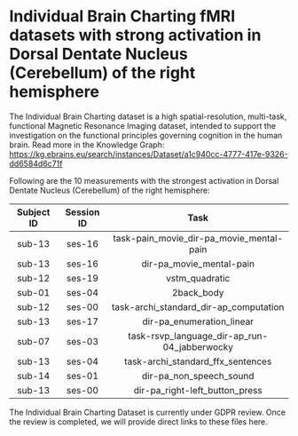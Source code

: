 # Individual Brain Charting fMRI datasets with strong activation in Dorsal Dentate Nucleus (Cerebellum) of the right hemisphere

The Individual Brain Charting dataset is a high spatial-resolution, multi-task, functional Magnetic Resonance Imaging dataset, intended to support the investigation on the functional principles governing cognition in the human brain.
Read more in the Knowledge Graph: https://kg.ebrains.eu/search/instances/Dataset/a1c940cc-4777-417e-9326-dd6584d6c71f

Following are the 10 measurements with the strongest activation in Dorsal Dentate Nucleus (Cerebellum) of the right hemisphere:

| Subject ID | Session ID | Task |
| :-: | :-: | :-: |
| sub-13 | ses-16 | task-pain_movie_dir-pa_movie_mental-pain|
| sub-13 | ses-16 | dir-pa_movie_mental-pain|
| sub-12 | ses-19 | vstm_quadratic|
| sub-01 | ses-04 | 2back_body|
| sub-12 | ses-00 | task-archi_standard_dir-ap_computation|
| sub-13 | ses-17 | dir-pa_enumeration_linear|
| sub-07 | ses-03 | task-rsvp_language_dir-ap_run-04_jabberwocky|
| sub-13 | ses-04 | task-archi_standard_ffx_sentences|
| sub-14 | ses-01 | dir-pa_non_speech_sound|
| sub-13 | ses-00 | dir-pa_right-left_button_press|


The Individual Brain Charting Dataset is currently under GDPR review. Once the review is completed, we will provide direct links to these files here.